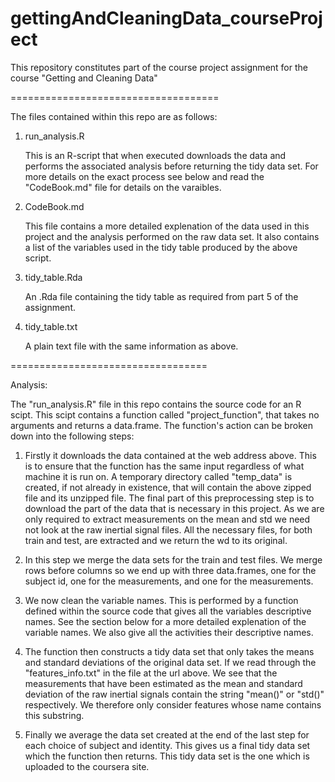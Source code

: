 gettingAndCleaningData_courseProject
====================================

This repository constitutes part of the course project assignment for the course "Getting and Cleaning Data"

====================================

The files contained within this repo are as follows:

1. run_analysis.R  
    
    This is an R-script that when executed downloads the data and performs the associated analysis before returning 
    the tidy data set. For more details on the exact process see below and read the "CodeBook.md" file for details
    on the varaibles.
    

2. CodeBook.md

    This file contains a more detailed explenation of the data used in this project and the analysis performed on 
    the raw data set. It also contains a list of the variables used in the tidy table produced by the above script.
    
    
3. tidy_table.Rda

    An .Rda file containing the tidy table as required from part 5 of the assignment.
    
  
4. tidy_table.txt

   A plain text file with the same information as above.
 
==================================

Analysis:

  The "run_analysis.R" file in this repo contains the source code for an R scipt. This scipt contains a function
  called "project_function", that takes no arguments and returns a data.frame. The function's action can be 
  broken down into the following steps:
  
  1. Firstly it downloads the data contained at the web address above. This is to ensure that the function has the 
     same input regardless of what machine it is run on. A temporary directory called "temp_data" is created, if not 
     already in existence, that will contain the above zipped file and its unzipped file. The final part of this 
     preprocessing step is to download the part of the data that is necessary in this project. As we are only 
     required to extract measurements on the mean and std we need not look at the raw inertial signal files. All the
     necessary files, for both train and test, are extracted and we return the wd to its original.
     
  2. In this step we merge the data sets for the train and test files. We merge rows before columns so we end up
     with three data.frames, one for the subject id, one for the measurements, and one for the measurements.
     
  3. We now clean the variable names. This is performed by a function defined within the source code that gives all
     the variables descriptive names. See the section below for a more detailed explenation of the variable names.
     We also give all the activities their descriptive names.
     
  4. The function then constructs a tidy data set that only takes the means and standard deviations of the original
     data set. If we read through the "features_info.txt" in the file at the url above. We see that the measurements
     that have been estimated as the mean and standard deviation of the raw inertial signals contain the string
     "mean()" or "std()" respectively. We therefore only consider features whose name contains this substring.
     
  5. Finally we average the data set created at the end of the last step for each choice of subject and identity. 
     This gives us a final tidy data set which the function then returns. This tidy data set is the one which is
     uploaded to the coursera site.
     
